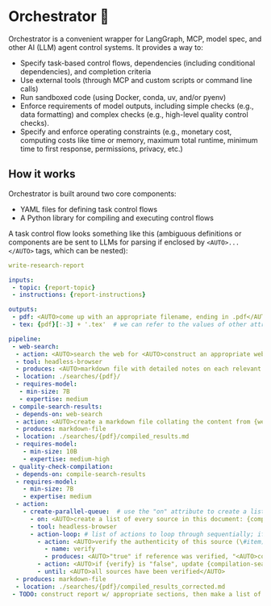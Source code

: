 # Orchestrator 🧟

Orchestrator is a convenient wrapper for LangGraph, MCP, model spec, and other AI (LLM) agent control systems. It provides a way to:
 - Specify task-based control flows, dependencies (including conditional dependencies), and completion criteria
 - Use external tools (through MCP and custom scripts or command line calls)
 - Run sandboxed code (using Docker, conda, uv, and/or pyenv)
 - Enforce requirements of model outputs, including simple checks (e.g., data formatting) and complex checks (e.g., high-level quality control checks).
 - Specify and enforce operating constraints (e.g., monetary cost, computing costs like time or memory, maximum total runtime, minimum time to first response, permissions, privacy, etc.)

## How it works

Orchestrator is built around two core components:
  - YAML files for defining task control flows
  - A Python library for compiling and executing control flows

A task control flow looks something like this (ambiguous definitions or components are be sent to LLMs for parsing if enclosed by `<AUTO>...</AUTO>` tags, which can be nested):
```yaml
write-research-report

inputs:
 - topic: {report-topic}
 - instructions: {report-instructions}

outputs:
 - pdf: <AUTO>come up with an appropriate filename, ending in .pdf</AUTO>
 - tex: {pdf}[:-3] + '.tex'  # we can refer to the values of other attributes using curly braces

pipeline:
 - web-search:
  - action: <AUTO>search the web for <AUTO>construct an appropriate web query about {topic}, using these additional instructions: {instructions}</AUTO></AUTO>
  - tool: headless-browser
  - produces: <AUTO>markdown file with detailed notes on each relevant result with annotated links to original sources; other relevant files like images, code, data, etc., that can be saved locally</AUTO>
  - location: ./searches/{pdf}/
  - requires-model:
   - min-size: 7B
   - expertise: medium
 - compile-search-results:
  - depends-on: web-search
  - action: <AUTO>create a markdown file collating the content from {web-search} into a single cohesive document. maintain annotated links back to original sources.</AUTO>
  - produces: markdown-file
  - location: ./searches/{pdf}/compiled_results.md
  - requires-model:
    - min-size: 10B
    - expertise: medium-high
 - quality-check-compilation:
  - depends-on: compile-search-results
  - requires-model:
    - min-size: 7B
    - expertise: medium
  - action:
    - create-parallel-queue:  # use the "on" attribute to create a list of tasks and execute each in parallel (omit "parallel" to execute sequentially)
      - on: <AUTO>create a list of every source in this document: {compile-search-results}</AUTO>
      - tool: headless-browser
      - action-loop: # list of actions to loop through sequentially; if unspecified, inherit properties and requirements from parent
        - action: <AUTO>verify the authenticity of this source (\#item) by following the web link and ensuring it is accurately described in {compile-search-results}</AUTO>  # use #item to refer to the current list/queue item; use square brackets to refer to specific *other* items
          - name: verify
          - produces: <AUTO>"true" if reference was verified, "<AUTO>corrected reference</AUTO>" if reference could be fixed with minor edits, or "false" if reference seems to be hallucinated</AUTO>
        - action: <AUTO>if {verify} is "false", update {compilation-search-results} to remove the reference. if {verify} has a corrected reference, update {compilation-search-results} to use the corrected reference.</AUTO>
        - until: <AUTO>all sources have been verified</AUTO>
  - produces: markdown-file
  - location: ./searches/{pdf}/compiled_results_corrected.md
 - TODO: construct report w/ appropriate sections, then make a list of all claims + check each one, then do a final check for consistency and accuracy, then create a latex file, then compile into a pdf
      

```
